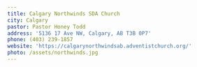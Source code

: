 ```yaml
---
title: Calgary Northwinds SDA Church
city: Calgary
pastor: Pastor Honey Todd
address: '5136 17 Ave NW, Calgary, AB T3B 0P7'
phone: (403) 239-1857
website: 'https://calgarynorthwindsab.adventistchurch.org/'
photo: /assets/northwinds.jpg
---
```

